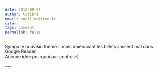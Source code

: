 ```yaml
---
date: 2012-09-22
author: Colibri
email: snotling@free.fr
site: 
tags: comment
permalink: false
---
```


<p>Sympa le nouveau thème... mais dorénavant les billets passent mal dans Google Reader.<br />
Aucune idée pourquoi par contre :-)</p>
---